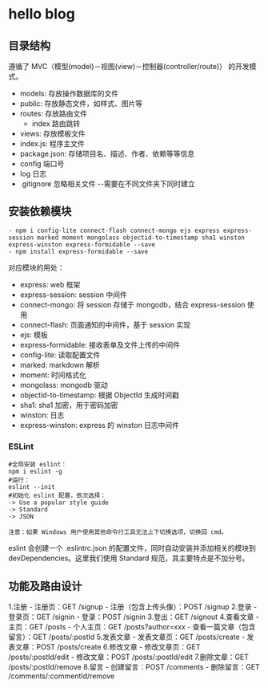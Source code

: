 # hello blog

## 目录结构

遵循了 MVC（模型(model)－视图(view)－控制器(controller/route)） 的开发模式。

- models: 存放操作数据库的文件
- public: 存放静态文件，如样式、图片等
- routes: 存放路由文件
  - index 路由跳转
- views: 存放模板文件
- index.js: 程序主文件
- package.json: 存储项目名、描述、作者、依赖等等信息
- config 端口号
- log 日志
- .gitignore   忽略相关文件 --需要在不同文件夹下同时建立

## 安装依赖模块

```
- npm i config-lite connect-flash connect-mongo ejs express express-session marked moment mongolass objectid-to-timestamp sha1 winston express-winston express-formidable --save
- npm install express-formidable --save
```

对应模块的用处：

- express: web 框架
- express-session: session 中间件
- connect-mongo: 将 session 存储于 mongodb，结合 express-session 使用
- connect-flash: 页面通知的中间件，基于 session 实现
- ejs: 模板
- express-formidable: 接收表单及文件上传的中间件
- config-lite: 读取配置文件
- marked: markdown 解析
- moment: 时间格式化
- mongolass: mongodb 驱动
- objectid-to-timestamp: 根据 ObjectId 生成时间戳
- sha1: sha1 加密，用于密码加密
- winston: 日志
- express-winston: express 的 winston 日志中间件

### ESLint

```
#全局安装 eslint：
npm i eslint -g
#运行：
eslint --init
#初始化 eslint 配置，依次选择：
-> Use a popular style guide
-> Standard
-> JSON

注意：如果 Windows 用户使用其他命令行工具无法上下切换选项，切换回 cmd。
```

eslint 会创建一个 .eslintrc.json 的配置文件，同时自动安装并添加相关的模块到 devDependencies。这里我们使用 Standard 规范，其主要特点是不加分号。

## 功能及路由设计

1.注册
    - 注册页：GET /signup
    - 注册（包含上传头像）：POST /signup
2.登录
    - 登录页：GET /signin
    - 登录：POST /signin
3.登出：GET /signout
4.查看文章
    - 主页：GET /posts
    - 个人主页：GET /posts?author=xxx
    - 查看一篇文章（包含留言）：GET /posts/:postId
5.发表文章
    - 发表文章页：GET /posts/create
    - 发表文章：POST /posts/create
6.修改文章
    - 修改文章页：GET /posts/:postId/edit
    - 修改文章：POST /posts/:postId/edit
7.删除文章：GET /posts/:postId/remove
8.留言
    - 创建留言：POST /comments
    - 删除留言：GET /comments/:commentId/remove
